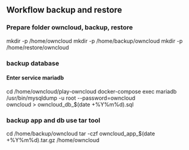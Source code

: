 ## Workflow backup and restore

### Prepare folder owncloud, backup, restore
mkdir -p /home/owncloud
mkdir -p /home/backup/owncloud
mkdir -p /home/restore/owncloud

### backup database
#### Enter service mariadb
cd /home/owncloud/play-owncloud
docker-compose exec mariadb \
     /usr/bin/mysqldump -u root --password=owncloud \
     owncloud > owncloud_db_$(date +%Y%m%d).sql

### backup app and db use tar tool
cd /home/backup/owncloud
tar -czf owncloud_app_$(date +%Y%m%d).tar.gz /home/owncloud